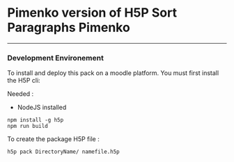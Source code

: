 # Pimenko version of H5P Sort Paragraphs Pimenko #
** **
### Development Environement ###
To install and deploy this pack on a moodle platform.
You must first install the H5P cli:

Needed :
- NodeJS installed

```
npm install -g h5p
npm run build
```

To create the package H5P file :
```
h5p pack DirectoryName/ namefile.h5p
```
